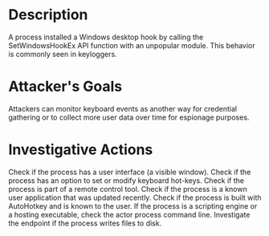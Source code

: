 # Description
A process installed a Windows desktop hook by calling the SetWindowsHookEx API function with an unpopular module. This behavior is commonly seen in keyloggers.
# Attacker's Goals
Attackers can monitor keyboard events as another way for credential gathering or to collect more user data over time for espionage purposes.
# Investigative Actions
Check if the process has a user interface (a visible window).
Check if the process has an option to set or modify keyboard hot-keys.
Check if the process is part of a remote control tool.
Check if the process is a known user application that was updated recently.
Check if the process is built with AutoHotkey and is known to the user.
If the process is a scripting engine or a hosting executable, check the actor process command line.
Investigate the endpoint if the process writes files to disk.
